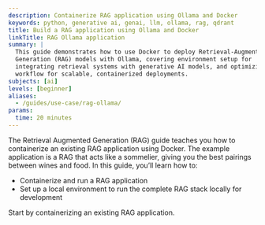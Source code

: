 ```yaml
---
description: Containerize RAG application using Ollama and Docker
keywords: python, generative ai, genai, llm, ollama, rag, qdrant
title: Build a RAG application using Ollama and Docker
linkTitle: RAG Ollama application
summary: |
  This guide demonstrates how to use Docker to deploy Retrieval-Augmented
  Generation (RAG) models with Ollama, covering environment setup for
  integrating retrieval systems with generative AI models, and optimizing the
  workflow for scalable, containerized deployments.
subjects: [ai]
levels: [beginner]
aliases:
  - /guides/use-case/rag-ollama/
params:
  time: 20 minutes
---
```


The Retrieval Augmented Generation (RAG) guide teaches you how to containerize an existing RAG application using Docker. The example application is a RAG that acts like a sommelier, giving you the best pairings between wines and food. In this guide, you’ll learn how to:

- Containerize and run a RAG application
- Set up a local environment to run the complete RAG stack locally for development

Start by containerizing an existing RAG application.
